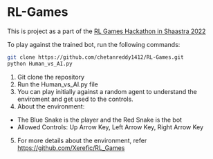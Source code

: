 # RL-Games
This is project as a part of the [RL Games Hackathon in Shaastra 2022](https://dare2compete.com/hackathon/rl-games-shaastra-2022-indian-institute-of-technology-iit-madras-244941)

To play against the trained bot, run the following commands:
```bash
git clone https://github.com/chetanreddy1412/RL-Games.git
python Human_vs_AI.py
```
1. Git clone the repository
2. Run the Human_vs_AI.py file
3. You can play initially against a random agent to understand the enviroment and get used to the controls.
4. About the environment:
- The Blue Snake is the player and the Red Snake is the bot
- Allowed Controls: Up Arrow Key, Left Arrow Key, Right Arrow Key
5. For more details about the environment, refer https://github.com/Xerefic/RL_Games


